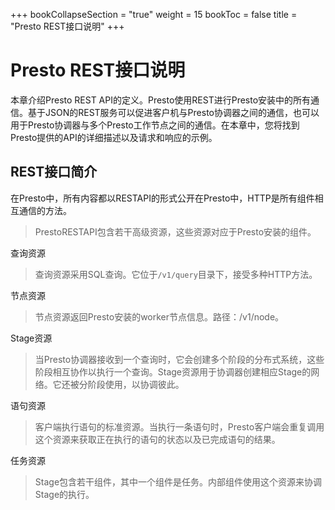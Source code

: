 +++
bookCollapseSection = "true"
weight = 15
bookToc = false
title = "Presto REST接口说明"
+++


# Presto REST接口说明


本章介绍Presto REST API的定义。Presto使用REST进行Presto安装中的所有通信。基于JSON的REST服务可以促进客户机与Presto协调器之间的通信，也可以用于Presto协调器与多个Presto工作节点之间的通信。在本章中，您将找到Presto提供的API的详细描述以及请求和响应的示例。


## REST接口简介


在Presto中，所有内容都以RESTAPI的形式公开在Presto中，HTTP是所有组件相互通信的方法。

> PrestoRESTAPI包含若干高级资源，这些资源对应于Presto安装的组件。

查询资源

> 查询资源采用SQL查询。它位于`/v1/query`目录下，接受多种HTTP方法。

节点资源

> 节点资源返回Presto安装的worker节点信息。路径：/v1/node。

Stage资源

> 当Presto协调器接收到一个查询时，它会创建多个阶段的分布式系统，这些阶段相互协作以执行一个查询。Stage资源用于协调器创建相应Stage的网络。它还被分阶段使用，以协调彼此。

语句资源

> 客户端执行语句的标准资源。当执行一条语句时，Presto客户端会重复调用这个资源来获取正在执行的语句的状态以及已完成语句的结果。

任务资源

> Stage包含若干组件，其中一个组件是任务。内部组件使用这个资源来协调Stage的执行。